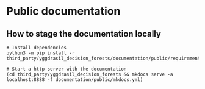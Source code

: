 # Public documentation

## How to stage the documentation locally

```
# Install dependencies
python3 -m pip install -r third_party/yggdrasil_decision_forests/documentation/public/requirements.txt

# Start a http server with the documentation
(cd third_party/yggdrasil_decision_forests && mkdocs serve -a localhost:8888 -f documentation/public/mkdocs.yml)
```
